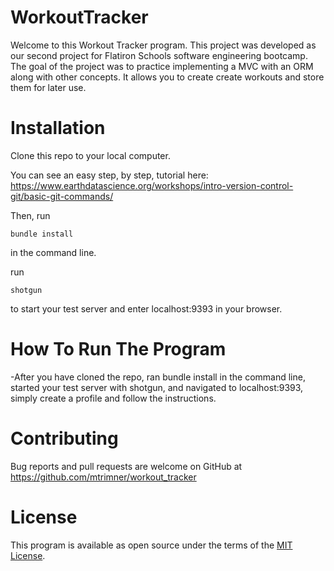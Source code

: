 # WorkoutTracker

Welcome to this Workout Tracker program. This project was developed as our second project for Flatiron Schools software engineering bootcamp. The goal of the project was to practice implementing a MVC with an ORM along with other concepts. It allows you to create create workouts and store them for later use. 


# Installation

Clone this repo to your local computer.

You can see an easy step, by step, tutorial here: https://www.earthdatascience.org/workshops/intro-version-control-git/basic-git-commands/

Then, run 
```
bundle install
```
 in the command line. 

run 
```
shotgun
```
to start your test server and enter localhost:9393 in your browser.

# How To Run The Program

-After you have cloned the repo, ran bundle install in the command line, started your test server with shotgun, and navigated to localhost:9393, simply create a profile and follow the instructions.

# Contributing

Bug reports and pull requests are welcome on GitHub at https://github.com/mtrimner/workout_tracker

# License

This program is available as open source under the terms of the [MIT License](https://opensource.org/licenses/MIT).
